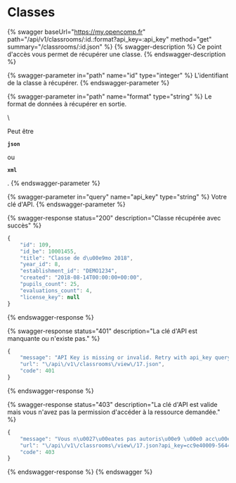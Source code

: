 # Classes

{% swagger baseUrl="https://my.opencomp.fr" path="/api/v1/classrooms/:id.:format?api_key=:api_key" method="get" summary="/classrooms/:id.json" %}
{% swagger-description %}
Ce point d'accès vous permet de récupérer une classe.
{% endswagger-description %}

{% swagger-parameter in="path" name="id" type="integer" %}
L'identifiant de la classe à récupérer.
{% endswagger-parameter %}

{% swagger-parameter in="path" name="format" type="string" %}
Le format de données à récupérer en sortie.

\


Peut être 

**`json`**

 ou 

**`xml`**

.
{% endswagger-parameter %}

{% swagger-parameter in="query" name="api_key" type="string" %}
Votre clé d'API.
{% endswagger-parameter %}

{% swagger-response status="200" description="Classe récupérée avec succès" %}
```javascript
{
    "id": 109,
    "id_be": 10001455,
    "title": "Classe de d\u00e9mo 2018",
    "year_id": 8,
    "establishment_id": "DEMO1234",
    "created": "2018-08-14T00:00:00+00:00",
    "pupils_count": 25,
    "evaluations_count": 4,
    "license_key": null
}
```
{% endswagger-response %}

{% swagger-response status="401" description="La clé d'API est manquante ou n'existe pas." %}
```javascript
{
    "message": "API Key is missing or invalid. Retry with api_key query parameter.",
    "url": "\/api\/v1\/classrooms\/view\/17.json",
    "code": 401
}
```
{% endswagger-response %}

{% swagger-response status="403" description="La clé d'API est valide mais vous n'avez pas la permission d'accéder à la ressource demandée." %}
```javascript
{
    "message": "Vous n\u0027\u00eates pas autoris\u00e9 \u00e0 acc\u00e9der \u00e0 cet emplacement.",
    "url": "\/api\/v1\/classrooms\/view\/17.json?api_key=cc9e40009-5644-11e6-bec8-0242ac120004",
    "code": 403
}
```
{% endswagger-response %}
{% endswagger %}

